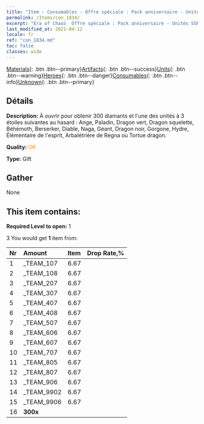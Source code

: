 ```yaml
---
title: "Item - Consumables - Offre spéciale : Pack anniversaire - Unités SSR"
permalink: /Items/con_1834/
excerpt: "Era of Chaos  Offre spéciale : Pack anniversaire - Unités SSR"
last_modified_at: 2021-04-12
locale: fr
ref: "con_1834.md"
toc: false
classes: wide
---
```

 [Materials](/fr/Items/){: .btn .btn--primary}[Artifacts](/fr/Items/Artifacts/){: .btn .btn--success}[Units](/fr/Items/Units/){: .btn .btn--warning}[Heroes](/fr/Items/Heroes/){: .btn .btn--danger}[Consumables](/fr/Items/Consumables/){: .btn .btn--info}[Unknown](/fr/Items/Unknown/){: .btn .btn--primary}

## Détails
 **Description:** À ouvrir pour obtenir 300 diamants et l'une des unités à 3 étoiles suivantes au hasard : Ange, Paladin, Dragon vert, Dragon squelette, Béhémoth, Berserker, Diable, Naga, Géant, Dragon noir, Gorgone, Hydre, Élémentaire de l'esprit, Arbalétrière de Regna ou Tortue dragon.

 **Quality:** <span style="color: #FF8C00">OK</span>

 **Type:** Gift

## Gather

  None

## This item contains:

 **Required Level to open:** 1

 3 You would get **1** item  from:

  | Nr | Amount |     Item    | Drop Rate,% |
  |:---|:-------|:------------|:---------:|
  | 1 | _TEAM_107 | 6.67 | 
  | 2 | _TEAM_108 | 6.67 | 
  | 3 | _TEAM_207 | 6.67 | 
  | 4 | _TEAM_307 | 6.67 | 
  | 5 | _TEAM_407 | 6.67 | 
  | 6 | _TEAM_408 | 6.67 | 
  | 7 | _TEAM_507 | 6.67 | 
  | 8 | _TEAM_606 | 6.67 | 
  | 9 | _TEAM_607 | 6.67 | 
  | 10 | _TEAM_707 | 6.67 | 
  | 11 | _TEAM_805 | 6.67 | 
  | 12 | _TEAM_807 | 6.67 | 
  | 13 | _TEAM_906 | 6.67 | 
  | 14 | _TEAM_9902 | 6.67 | 
  | 15 | _TEAM_9906 | 6.67 | 
  | 16 |  **300x** | <i class="fas fa-gem"/> |  | 0 | 
